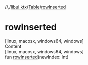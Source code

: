 //[.](../../index.md)/[libui.ktx](../index.md)/[Table](index.md)/[rowInserted](row-inserted.md)



# rowInserted  
[linux, macosx, windows64, windows]  
Content  
[linux, macosx, windows64, windows]  
fun [rowInserted](row-inserted.md)(newIndex: Int)  



